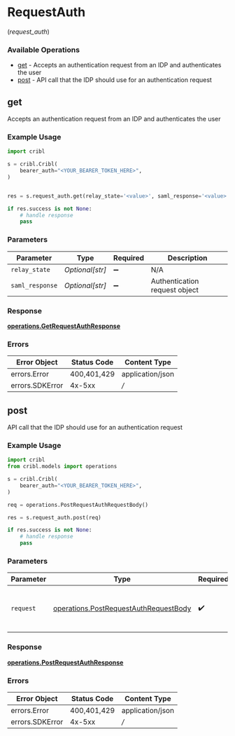 # RequestAuth
(*request_auth*)

### Available Operations

* [get](#get) - Accepts an authentication request from an IDP and authenticates the user
* [post](#post) - API call that the IDP should use for an authentication request

## get

Accepts an authentication request from an IDP and authenticates the user

### Example Usage

```python
import cribl

s = cribl.Cribl(
    bearer_auth="<YOUR_BEARER_TOKEN_HERE>",
)


res = s.request_auth.get(relay_state='<value>', saml_response='<value>')

if res.success is not None:
    # handle response
    pass
```

### Parameters

| Parameter                     | Type                          | Required                      | Description                   |
| ----------------------------- | ----------------------------- | ----------------------------- | ----------------------------- |
| `relay_state`                 | *Optional[str]*               | :heavy_minus_sign:            | N/A                           |
| `saml_response`               | *Optional[str]*               | :heavy_minus_sign:            | Authentication request object |


### Response

**[operations.GetRequestAuthResponse](../../models/operations/getrequestauthresponse.md)**
### Errors

| Error Object     | Status Code      | Content Type     |
| ---------------- | ---------------- | ---------------- |
| errors.Error     | 400,401,429      | application/json |
| errors.SDKError  | 4x-5xx           | */*              |

## post

API call that the IDP should use for an authentication request

### Example Usage

```python
import cribl
from cribl.models import operations

s = cribl.Cribl(
    bearer_auth="<YOUR_BEARER_TOKEN_HERE>",
)

req = operations.PostRequestAuthRequestBody()

res = s.request_auth.post(req)

if res.success is not None:
    # handle response
    pass
```

### Parameters

| Parameter                                                                                      | Type                                                                                           | Required                                                                                       | Description                                                                                    |
| ---------------------------------------------------------------------------------------------- | ---------------------------------------------------------------------------------------------- | ---------------------------------------------------------------------------------------------- | ---------------------------------------------------------------------------------------------- |
| `request`                                                                                      | [operations.PostRequestAuthRequestBody](../../models/operations/postrequestauthrequestbody.md) | :heavy_check_mark:                                                                             | The request object to use for the request.                                                     |


### Response

**[operations.PostRequestAuthResponse](../../models/operations/postrequestauthresponse.md)**
### Errors

| Error Object     | Status Code      | Content Type     |
| ---------------- | ---------------- | ---------------- |
| errors.Error     | 400,401,429      | application/json |
| errors.SDKError  | 4x-5xx           | */*              |
